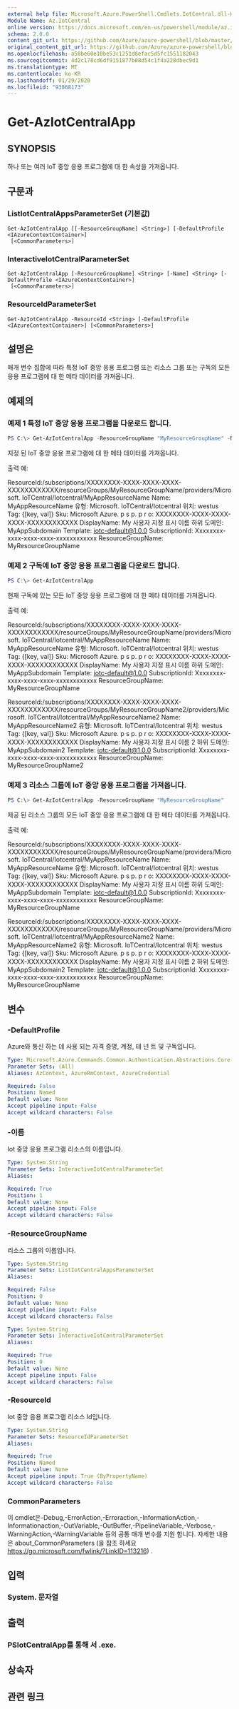 ```yaml
---
external help file: Microsoft.Azure.PowerShell.Cmdlets.IotCentral.dll-Help.xml
Module Name: Az.IotCentral
online version: https://docs.microsoft.com/en-us/powershell/module/az.iotcentral/get-aziotcentralapp
schema: 2.0.0
content_git_url: https://github.com/Azure/azure-powershell/blob/master/src/IotCentral/IotCentral/help/Get-AzIotCentralApp.md
original_content_git_url: https://github.com/Azure/azure-powershell/blob/master/src/IotCentral/IotCentral/help/Get-AzIotCentralApp.md
ms.openlocfilehash: a58be60e10be53c1251d8efac5d5fc1551182043
ms.sourcegitcommit: 4d2c178cd6df9151877b08d54c1f4a228dbec9d1
ms.translationtype: MT
ms.contentlocale: ko-KR
ms.lasthandoff: 01/29/2020
ms.locfileid: "93868173"
---
```

# Get-AzIotCentralApp

## SYNOPSIS
하나 또는 여러 IoT 중앙 응용 프로그램에 대 한 속성을 가져옵니다.

## 구문과

### ListIotCentralAppsParameterSet (기본값)
```
Get-AzIotCentralApp [[-ResourceGroupName] <String>] [-DefaultProfile <IAzureContextContainer>]
 [<CommonParameters>]
```

### InteractiveIotCentralParameterSet
```
Get-AzIotCentralApp [-ResourceGroupName] <String> [-Name] <String> [-DefaultProfile <IAzureContextContainer>]
 [<CommonParameters>]
```

### ResourceIdParameterSet
```
Get-AzIotCentralApp -ResourceId <String> [-DefaultProfile <IAzureContextContainer>] [<CommonParameters>]
```

## 설명은
매개 변수 집합에 따라 특정 IoT 중앙 응용 프로그램 또는 리소스 그룹 또는 구독의 모든 응용 프로그램에 대 한 메타 데이터를 가져옵니다. 

## 예제의

### 예제 1 특정 IoT 중앙 응용 프로그램을 다운로드 합니다.
```powershell
PS C:\> Get-AzIotCentralApp -ResourceGroupName "MyResourceGroupName" -Name "MyAppResourceName"
```

지정 된 IoT 중앙 응용 프로그램에 대 한 메타 데이터를 가져옵니다.

출력 예:

ResourceId:/subscriptions/XXXXXXXX-XXXX-XXXX-XXXX-XXXXXXXXXXXX/resourceGroups/MyResourceGroupName/providers/Microsoft. IoTCentral/Iotcentral/MyAppResourceName Name: MyAppResourceName 유형: Microsoft. IoTCentral/Iotcentral 위치: westus Tag: {[key, val]} Sku: Microsoft Azure. p s p. p r o: XXXXXXXX-XXXX-XXXX-XXXX-XXXXXXXXXXXX DisplayName: My 사용자 지정 표시 이름 하위 도메인: MyAppSubdomain Template: iotc-default@1.0.0 SubscriptionId: Xxxxxxxx-xxxx-xxxx-xxxx-xxxxxxxxxxxx ResourceGroupName: MyResourceGroupName

### 예제 2 구독에 IoT 중앙 응용 프로그램을 다운로드 합니다.
```powershell
PS C:\> Get-AzIotCentralApp
```

현재 구독에 있는 모든 IoT 중앙 응용 프로그램에 대 한 메타 데이터를 가져옵니다.

출력 예:

ResourceId:/subscriptions/XXXXXXXX-XXXX-XXXX-XXXX-XXXXXXXXXXXX/resourceGroups/MyResourceGroupName/providers/Microsoft. IoTCentral/Iotcentral/MyAppResourceName Name: MyAppResourceName 유형: Microsoft. IoTCentral/Iotcentral 위치: westus Tag: {[key, val]} Sku: Microsoft Azure. p s p. p r o: XXXXXXXX-XXXX-XXXX-XXXX-XXXXXXXXXXXX DisplayName: My 사용자 지정 표시 이름 하위 도메인: MyAppSubdomain Template: iotc-default@1.0.0 SubscriptionId: Xxxxxxxx-xxxx-xxxx-xxxx-xxxxxxxxxxxx ResourceGroupName: MyResourceGroupName

ResourceId:/subscriptions/XXXXXXXX-XXXX-XXXX-XXXX-XXXXXXXXXXXX/resourceGroups/MyResourceGroupName2/providers/Microsoft. IoTCentral/Iotcentral/MyAppResourceName2 Name: MyAppResourceName2 유형: Microsoft. IoTCentral/Iotcentral 위치: westus Tag: {[key, val]} Sku: Microsoft Azure. p s p. p r o: XXXXXXXX-XXXX-XXXX-XXXX-XXXXXXXXXXXX DisplayName: My 사용자 지정 표시 이름 2 하위 도메인: MyAppSubdomain2 Template: iotc-default@1.0.0 SubscriptionId: Xxxxxxxx-xxxx-xxxx-xxxx-xxxxxxxxxxxx ResourceGroupName: MyResourceGroupName2

### 예제 3 리소스 그룹에 IoT 중앙 응용 프로그램을 가져옵니다.
```powershell
PS C:\> Get-AzIotCentralApp -ResourceGroupName "MyResourceGroupName"
```

제공 된 리소스 그룹의 모든 IoT 중앙 응용 프로그램에 대 한 메타 데이터를 가져옵니다.

출력 예:

ResourceId:/subscriptions/XXXXXXXX-XXXX-XXXX-XXXX-XXXXXXXXXXXX/resourceGroups/MyResourceGroupName/providers/Microsoft. IoTCentral/Iotcentral/MyAppResourceName Name: MyAppResourceName 유형: Microsoft. IoTCentral/Iotcentral 위치: westus Tag: {[key, val]} Sku: Microsoft Azure. p s p. p r o: XXXXXXXX-XXXX-XXXX-XXXX-XXXXXXXXXXXX DisplayName: My 사용자 지정 표시 이름 하위 도메인: MyAppSubdomain Template: iotc-default@1.0.0 SubscriptionId: Xxxxxxxx-xxxx-xxxx-xxxx-xxxxxxxxxxxx ResourceGroupName: MyResourceGroupName

ResourceId:/subscriptions/XXXXXXXX-XXXX-XXXX-XXXX-XXXXXXXXXXXX/resourceGroups/MyResourceGroupName/providers/Microsoft. IoTCentral/Iotcentral/MyAppResourceName2 Name: MyAppResourceName2 유형: Microsoft. IoTCentral/Iotcentral 위치: westus Tag: {[key, val]} Sku: Microsoft Azure. p s p. p r o: XXXXXXXX-XXXX-XXXX-XXXX-XXXXXXXXXXXX DisplayName: My 사용자 지정 표시 이름 2 하위 도메인: MyAppSubdomain2 Template: iotc-default@1.0.0 SubscriptionId: Xxxxxxxx-xxxx-xxxx-xxxx-xxxxxxxxxxxx ResourceGroupName: MyResourceGroupName

## 변수

### -DefaultProfile
Azure와 통신 하는 데 사용 되는 자격 증명, 계정, 테 넌 트 및 구독입니다.

```yaml
Type: Microsoft.Azure.Commands.Common.Authentication.Abstractions.Core.IAzureContextContainer
Parameter Sets: (All)
Aliases: AzContext, AzureRmContext, AzureCredential

Required: False
Position: Named
Default value: None
Accept pipeline input: False
Accept wildcard characters: False
```

### -이름
Iot 중앙 응용 프로그램 리소스의 이름입니다.

```yaml
Type: System.String
Parameter Sets: InteractiveIotCentralParameterSet
Aliases:

Required: True
Position: 1
Default value: None
Accept pipeline input: False
Accept wildcard characters: False
```

### -ResourceGroupName
리소스 그룹의 이름입니다.

```yaml
Type: System.String
Parameter Sets: ListIotCentralAppsParameterSet
Aliases:

Required: False
Position: 0
Default value: None
Accept pipeline input: False
Accept wildcard characters: False
```

```yaml
Type: System.String
Parameter Sets: InteractiveIotCentralParameterSet
Aliases:

Required: True
Position: 0
Default value: None
Accept pipeline input: False
Accept wildcard characters: False
```

### -ResourceId
Iot 중앙 응용 프로그램 리소스 Id입니다.

```yaml
Type: System.String
Parameter Sets: ResourceIdParameterSet
Aliases:

Required: True
Position: Named
Default value: None
Accept pipeline input: True (ByPropertyName)
Accept wildcard characters: False
```

### CommonParameters
이 cmdlet은-Debug,-ErrorAction,-Erroraction,-InformationAction,-Informationaction,-OutVariable,-OutBuffer,-PipelineVariable,-Verbose,-WarningAction,-WarningVariable 등의 공통 매개 변수를 지원 합니다. 자세한 내용은 about_CommonParameters (을 참조 하세요 https://go.microsoft.com/fwlink/?LinkID=113216) .

## 입력

### System. 문자열

## 출력

### PSIotCentralApp를 통해 서 .exe.

## 상속자

## 관련 링크
